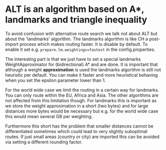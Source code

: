# ALT is an algorithm based on A*, landmarks and triangle inequality

To avoid confusion with alternative route search we talk not about ALT but about
the 'landmarks' algorithm. The landmarks algorithm is like CH a post-import 
process which makes routing faster. It is disable by default. To enable it
set e.g. `prepare.lm.weightings=fastest` in the config.properties.

The interesting part is that we just have to set a special landmarks WeightApproximator
for (bidirectional) A* and are done. It is important that although a weight
**approximation** is used the landmarks algorithm is still not heuristic per
default. You can make it faster and more heuristical behaving when you set
the epsilon parameter lower than 1.

For the world wide case we limit the routing in a certain way for landmarks.
You can only route within the EU, Africa and Asia. The other algorithms are
not affected from this limitation though. For landmarks this is important
as we store the weight approximation in a short (two bytes) and for large distances
more bytes would be necessary but e.g. for the world wide case this would
mean several GB per weighting.

Furthermore this short has the problem that smaller distances cannot be
differentiated sometimes which could lead to very slightly suboptimal routes.
If just small areas (country or city) are imported this can be avoided via setting a different
rounding factor.